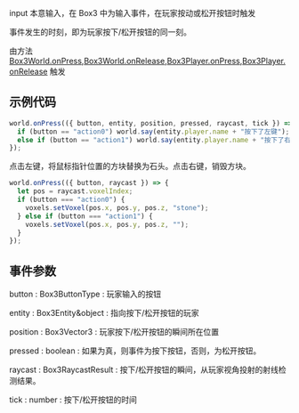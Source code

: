 input 本意输入，在 Box3 中为输入事件，在玩家按动或松开按钮时触发

事件发生的时刻，即为玩家按下/松开按钮的同一刻。

由方法 [Box3World.onPress](),[Box3World.onRelease](),[Box3Player.onPress](),[Box3Player.onRelease]() 触发

## 示例代码

```javascript
world.onPress(({ button, entity, position, pressed, raycast, tick }) => {
  if (button == "action0") world.say(entity.player.name + "按下了左键");
  else if (button == "action1") world.say(entity.player.name + "按下了右键");
});
```

点击左键，将鼠标指针位置的方块替换为石头。点击右键，销毁方块。

```javascript
world.onPress(({ button, raycast }) => {
  let pos = raycast.voxelIndex;
  if (button === "action0") {
    voxels.setVoxel(pos.x, pos.y, pos.z, "stone");
  } else if (button === "action1") {
    voxels.setVoxel(pos.x, pos.y, pos.z, "");
  }
});
```

## 事件参数

<property>button</property> : <def>Box3ButtonType</def>
: 玩家输入的按钮

<property>entity</property> : <def>Box3Entity</def>&object
: 指向按下/松开按钮的玩家

<property>position</property> : <def>Box3Vector3</def>
: 玩家按下/松开按钮的瞬间所在位置

<property>pressed</property> : <def>boolean</def>
: 如果为真，则事件为按下按钮，否则，为松开按钮。

<property>raycast</property> : <def>Box3RaycastResult</def>
: 按下/松开按钮的瞬间，从玩家视角投射的射线检测结果。

<property>tick</property> : <def>number</def>
: 按下/松开按钮的时间
